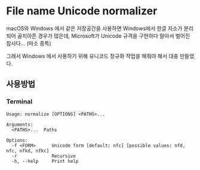 # File name Unicode normalizer

macOS와 Windows 에서 같은 저장공간을 사용하면 Windows에서 한글 자소가 분리되어 골치아픈 경우가 많은데, Microsoft가 Unicode 규격을 구현하다 말아서 벌어진 참사다... (마소 종특)

그래서 Windows 에서 사용하기 위해 유니코드 정규화 작업을 해줘야 해서 대충 만들었다.

## 사용방법

### Terminal

```shell
Usage: normalize [OPTIONS] <PATHS>...

Arguments:
  <PATHS>...  Paths

Options:
  -f <FORM>      Unicode form [default: nfc] [possible values: nfd, nfc, nfkd, nfkc]
  -r             Recursive
  -h, --help     Print help
```
